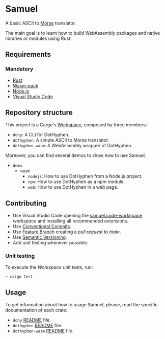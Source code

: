 # Samuel

A basic ASCII to [Morse](https://en.wikipedia.org/wiki/Morse_code) translator.

The main goal is to learn how to build WebAssembly packages and native libraries or modules using Rust.

## Requirements

### Mandatory

* [Rust](https://rustup.rs/)
* [Wasm-pack](https://rustwasm.github.io/wasm-pack/installer/)
* [Node.js](https://nodejs.org)
* [Visual Studio Code](https://code.visualstudio.com/)

## Repository structure

This project is a Cargo's [Workspace](https://doc.rust-lang.org/cargo/reference/workspaces.html), composed by three members:

* `dohy`: A CLI for DotHyphen.
* `dothyphen`: A simple ASCII to Morse translator.
* `dothyphen-wasm`: A WebAssembly wrapper of DotHyphen.

Moreover, you can find several demos to show how to use Samuel.

* `demo`
  * `wasm`
    * `nodejs`: How to use DotHyphen from a Node.js project.
    * `npm`: How to use DotHyphen as a npm module.
    * `web`: How to use DotHyphen in a web page.

## Contributing

* Use Visual Studio Code opening the [samuel.code-workspace](./samuel.code-workspace) _workspace_ and installing all recommended extensions.
* Use [Conventional Commits](https://www.conventionalcommits.org).
* Use [Feature Branch](https://www.atlassian.com/git/tutorials/comparing-workflows/feature-branch-workflow) creating a _pull request_ to _main_.
* Use [Semantic Versioning](https://semver.org/).
* Add unit testing whenever possible.

### Unit testing

To execute the _Workspace_ unit tests, run:

```bash
~ cargo test
```

## Usage

To get information about how to usage Samuel, please, read the specific documentation of each crate:

* `dohy` [README](./dohy/README.md) file.
* `dothyphen` [README](./dothyphen/README.md) file.
* `dothyphen-wasm` [README](./dothyphen-wasm/README.md) file.
